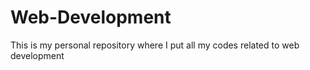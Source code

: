 # Web-Development
This is my personal repository where I put all my codes related to web development
